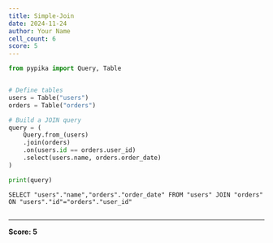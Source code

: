 ```yaml
---
title: Simple-Join
date: 2024-11-24
author: Your Name
cell_count: 6
score: 5
---
```


```python
from pypika import Query, Table
```


```python

```


```python
# Define tables
users = Table("users")
orders = Table("orders")


```


```python
# Build a JOIN query
query = (
    Query.from_(users)
    .join(orders)
    .on(users.id == orders.user_id)
    .select(users.name, orders.order_date)
)
```


```python
print(query)
```

    SELECT "users"."name","orders"."order_date" FROM "users" JOIN "orders" ON "users"."id"="orders"."user_id"



```python

```


---
**Score: 5**
